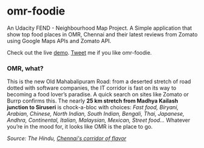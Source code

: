 # omr-foodie

An Udacity FEND - Neighbourhood Map Project.
A Simple application that show top food places in OMR, Chennai and their latest reviews from Zomato using Google Maps APIs and Zomato API. 

Check out the live [demo](https://aravindhb4.github.io/omr-foodie). [Tweet](https://twitter.com/aravib4) me if you like omr-foodie.

### OMR, what?

This is the new Old Mahabalipuram Road: from a deserted stretch of road dotted with software companies, the IT corridor is fast on its way to becoming a food lover’s paradise. A quick search on sites like Zomato or Burrp confirms this. The nearly **25 km stretch from Madhya Kailash junction to Siruseri** is chock-a-bloc with choices: *Fast food, Biryani, Arabian, Chinese, North Indian, South Indian, Bengali, Thai, Japanese, Andhra, Continental, Italian, Malaysian, Mexican, Street food...* Whatever you’re in the mood for, it looks like OMR is the place to go.

*Source: The Hindu, [Chennai's corridor of flavor](http://www.thehindu.com/features/metroplus/chennais-corridor-of-flavour/article6145298.ece)*
